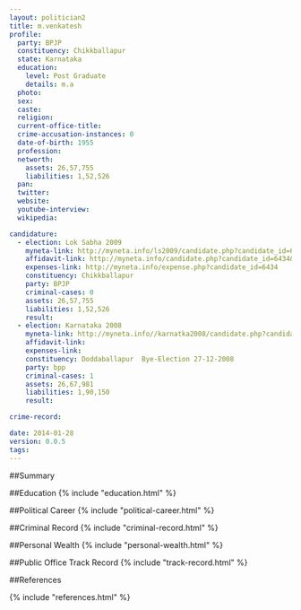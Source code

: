 ```yaml
---
layout: politician2
title: m.venkatesh
profile: 
  party: BPJP
  constituency: Chikkballapur
  state: Karnataka
  education: 
    level: Post Graduate
    details: m.a
  photo: 
  sex: 
  caste: 
  religion: 
  current-office-title: 
  crime-accusation-instances: 0
  date-of-birth: 1955
  profession: 
  networth: 
    assets: 26,57,755
    liabilities: 1,52,526
  pan: 
  twitter: 
  website: 
  youtube-interview: 
  wikipedia: 

candidature: 
  - election: Lok Sabha 2009
    myneta-link: http://myneta.info/ls2009/candidate.php?candidate_id=6434
    affidavit-link: http://myneta.info/candidate.php?candidate_id=6434&scan=original
    expenses-link: http://myneta.info/expense.php?candidate_id=6434
    constituency: Chikkballapur 
    party: BPJP
    criminal-cases: 0
    assets: 26,57,755
    liabilities: 1,52,526
    result:  
  - election: Karnataka 2008
    myneta-link: http://myneta.info//karnatka2008/candidate.php?candidate_id=1937
    affidavit-link: 
    expenses-link: 
    constituency: Doddaballapur  Bye-Election 27-12-2008 
    party: bpp
    criminal-cases: 1
    assets: 26,67,981
    liabilities: 1,90,150
    result:  

crime-record: 

date: 2014-01-28
version: 0.0.5
tags: 
---
```

##Summary


##Education
{% include "education.html" %}


##Political Career
{% include "political-career.html" %}


##Criminal Record
{% include "criminal-record.html" %}


##Personal Wealth
{% include "personal-wealth.html" %}


##Public Office Track Record
{% include "track-record.html" %}


##References


{% include "references.html" %}
